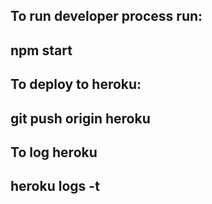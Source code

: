 ## To run developer process run:
## npm start

## To deploy to heroku:
## git push origin heroku

## To log heroku
## heroku logs -t